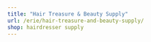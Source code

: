 ```yaml
---
title: "Hair Treasure & Beauty Supply"
url: /erie/hair-treasure-and-beauty-supply/
shop: hairdresser supply
---
```

